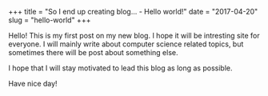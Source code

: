 +++
title = "So I end up creating blog... - Hello world!"
date = "2017-04-20"
slug = "hello-world"
+++

Hello! This is my first post on my new blog. I hope it will be intresting site
for everyone. I will mainly write about computer science related topics, but
sometimes there will be post about something else.

I hope that I will stay motivated to lead this blog as long as possible.

Have nice day!

